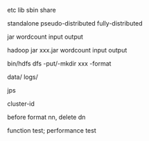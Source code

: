 etc
lib
sbin
share

standalone 
pseudo-distributed
fully-distributed

jar
wordcount
input
output

hadoop jar xxx.jar wordcount input output

bin/hdfs dfs -put/-mkdir xxx
-format

data/
logs/

jps

cluster-id

before format nn, delete dn

function test; performance test